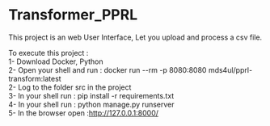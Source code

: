 # Transformer_PPRL

This project is an web User Interface, Let you upload and process a csv file.  


To execute this project :  
1- Download Docker, Python  
2- Open your shell and run : docker run --rm -p 8080:8080 mds4ul/pprl-transform:latest  
2- Log to the folder src in the project  
3- In your shell run : pip install -r requirements.txt  
4- In your shell run : python manage.py runserver  
5- In the browser open :http://127.0.0.1:8000/  
